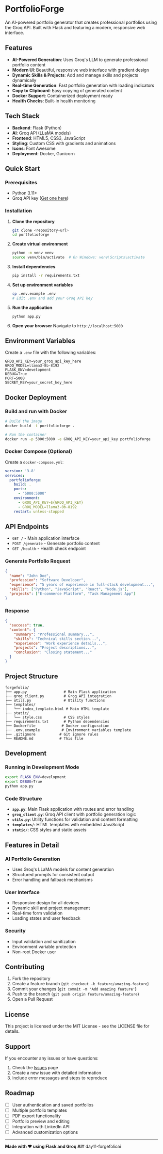 # PortfolioForge 

An AI-powered portfolio generator that creates professional portfolios using the Groq API. Built with Flask and featuring a modern, responsive web interface.

## Features 

- **AI-Powered Generation**: Uses Groq's LLM to generate professional portfolio content
- **Modern UI**: Beautiful, responsive web interface with gradient design
- **Dynamic Skills & Projects**: Add and manage skills and projects dynamically
- **Real-time Generation**: Fast portfolio generation with loading indicators
- **Copy to Clipboard**: Easy copying of generated content
- **Docker Support**: Containerized deployment ready
- **Health Checks**: Built-in health monitoring

## Tech Stack 

- **Backend**: Flask (Python)
- **AI**: Groq API (LLaMA models)
- **Frontend**: HTML5, CSS3, JavaScript
- **Styling**: Custom CSS with gradients and animations
- **Icons**: Font Awesome
- **Deployment**: Docker, Gunicorn

## Quick Start 

### Prerequisites

- Python 3.11+
- Groq API key ([Get one here](https://console.groq.com/))

### Installation

1. **Clone the repository**
   ```bash
   git clone <repository-url>
   cd portfolioforge
   ```

2. **Create virtual environment**
   ```bash
   python -m venv venv
   source venv/bin/activate  # On Windows: venv\Scripts\activate
   ```

3. **Install dependencies**
   ```bash
   pip install -r requirements.txt
   ```

4. **Set up environment variables**
   ```bash
   cp .env.example .env
   # Edit .env and add your Groq API key
   ```

5. **Run the application**
   ```bash
   python app.py
   ```

6. **Open your browser**
   Navigate to `http://localhost:5000`

## Environment Variables 

Create a `.env` file with the following variables:

```env
GROQ_API_KEY=your_groq_api_key_here
GROQ_MODEL=llama3-8b-8192
FLASK_ENV=development
DEBUG=True
PORT=5000
SECRET_KEY=your_secret_key_here
```

## Docker Deployment 

### Build and run with Docker

```bash
# Build the image
docker build -t portfolioforge .

# Run the container
docker run -p 5000:5000 -e GROQ_API_KEY=your_api_key portfolioforge
```

### Docker Compose (Optional)

Create a `docker-compose.yml`:

```yaml
version: '3.8'
services:
  portfolioforge:
    build: .
    ports:
      - "5000:5000"
    environment:
      - GROQ_API_KEY=${GROQ_API_KEY}
      - GROQ_MODEL=llama3-8b-8192
    restart: unless-stopped
```

## API Endpoints 

- `GET /` - Main application interface
- `POST /generate` - Generate portfolio content
- `GET /health` - Health check endpoint

### Generate Portfolio Request

```json
{
  "name": "John Doe",
  "profession": "Software Developer",
  "experience": "5 years of experience in full-stack development...",
  "skills": ["Python", "JavaScript", "React", "Node.js"],
  "projects": ["E-commerce Platform", "Task Management App"]
}
```

### Response

```json
{
  "success": true,
  "content": {
    "summary": "Professional summary...",
    "skills": "Technical skills section...",
    "experience": "Work experience details...",
    "projects": "Project descriptions...",
    "conclusion": "Closing statement..."
  }
}
```

## Project Structure 

```
forgefolio/
├── app.py                 # Main Flask application
├── groq_client.py         # Groq API integration
├── utils.py               # Utility functions
├── templates/
│   └── index_template.html # Main HTML template
├── static/
│   └── style.css          # CSS styles
├── requirements.txt       # Python dependencies
├── Dockerfile            # Docker configuration
├── .env.example          # Environment variables template
├── .gitignore           # Git ignore rules
└── README.md            # This file
```

## Development 

### Running in Development Mode

```bash
export FLASK_ENV=development
export DEBUG=True
python app.py
```

### Code Structure

- **`app.py`**: Main Flask application with routes and error handling
- **`groq_client.py`**: Groq API client with portfolio generation logic
- **`utils.py`**: Utility functions for validation and content formatting
- **`templates/`**: HTML templates with embedded JavaScript
- **`static/`**: CSS styles and static assets

## Features in Detail 

### AI Portfolio Generation
- Uses Groq's LLaMA models for content generation
- Structured prompts for consistent output
- Error handling and fallback mechanisms

### User Interface
- Responsive design for all devices
- Dynamic skill and project management
- Real-time form validation
- Loading states and user feedback

### Security
- Input validation and sanitization
- Environment variable protection
- Non-root Docker user

## Contributing 

1. Fork the repository
2. Create a feature branch (`git checkout -b feature/amazing-feature`)
3. Commit your changes (`git commit -m 'Add amazing feature'`)
4. Push to the branch (`git push origin feature/amazing-feature`)
5. Open a Pull Request

## License 

This project is licensed under the MIT License - see the LICENSE file for details.

## Support 

If you encounter any issues or have questions:

1. Check the [Issues](https://github.com/jlsonon/forgefolio/issues) page
2. Create a new issue with detailed information
3. Include error messages and steps to reproduce

## Roadmap 

- [ ] User authentication and saved portfolios
- [ ] Multiple portfolio templates
- [ ] PDF export functionality
- [ ] Portfolio preview and editing
- [ ] Integration with LinkedIn API
- [ ] Advanced customization options

---

**Made with ❤️ using Flask and Groq AI**#   d a y 1 1 - f o r g e f o l i o a i 